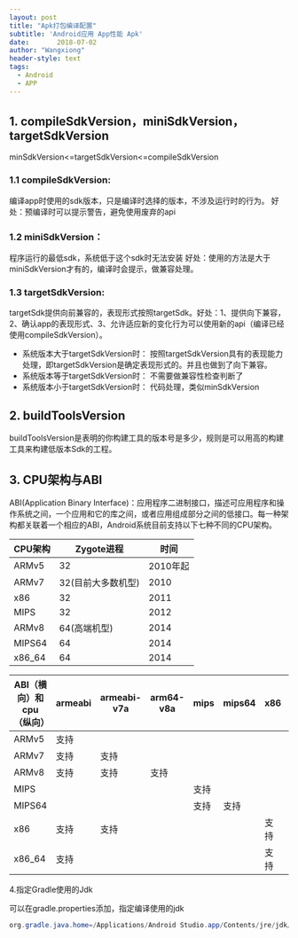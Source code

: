 ```yaml
---
layout: post
title: "Apk打包编译配置"
subtitle: 'Android应用 App性能 Apk'
date:       2018-07-02
author: "Wangxiong"
header-style: text
tags:
  - Android
  - APP
---
```


## 1. compileSdkVersion，miniSdkVersion，targetSdkVersion

minSdkVersion<=targetSdkVersion<=compileSdkVersion

### 1.1 compileSdkVersion:

编译app时使用的sdk版本，只是编译时选择的版本，不涉及运行时的行为。
好处：预编译时可以提示警告，避免使用废弃的api

### 1.2 miniSdkVersion：

程序运行的最低sdk，系统低于这个sdk时无法安装
好处：使用的方法是大于miniSdkVersion才有的，编译时会提示，做兼容处理。

### 1.3 targetSdkVersion:

targetSdk提供向前兼容的，表现形式按照targetSdk。好处：1、提供向下兼容，2、确认app的表现形式、3、允许适应新的变化行为可以使用新的api（编译已经使用compileSdkVersion）。

- 系统版本大于targetSdkVersion时：
  按照targetSdkVersion具有的表现能力处理，即targetSdkVersion是确定表现形式的。并且也做到了向下兼容。
- 系统版本等于targetSdkVersion时：
  不需要做兼容性检查判断了
- 系统版本小于targetSdkVersion时：
  代码处理，类似minSdkVersion

## 2. buildToolsVersion

buildToolsVersion是表明的你构建工具的版本号是多少，规则是可以用高的构建工具来构建低版本Sdk的工程。

## 3. CPU架构与ABI

ABI(Application Binary Interface)：应用程序二进制接口，描述可应用程序和操作系统之间，一个应用和它的库之间，或者应用组成部分之间的低接口。每一种架构都关联着一个相应的ABI，Android系统目前支持以下七种不同的CPU架构。

| CPU架构 | Zygote进程         | 时间     |
| ------- | ------------------ | -------- |
| ARMv5   | 32                 | 2010年起 |
| ARMv7   | 32(目前大多数机型) | 2010     |
| x86     | 32                 | 2011     |
| MIPS    | 32                 | 2012     |
| ARMv8   | 64(高端机型)       | 2014     |
| MIPS64  | 64                 | 2014     |
| x86_64  | 64                 | 2014     |

| ABI（横向）和cpu（纵向） | armeabi | armeabi-v7a | arm64-v8a | mips | mips64 | x86  | x86_64 |
| ------------------------ | ------- | ----------- | --------- | ---- | ------ | ---- | ------ |
| ARMv5                    | 支持    |             |           |      |        |      |        |
| ARMv7                    | 支持    | 支持        |           |      |        |      |        |
| ARMv8                    | 支持    | 支持        | 支持      |      |        |      |        |
| MIPS                     |         |             |           | 支持 |        |      |        |
| MIPS64                   |         |             |           | 支持 | 支持   |      |        |
| x86                      | 支持    | 支持        |           |      |        | 支持 |        |
| x86_64                   | 支持    |             |           |      |        | 支持 | 支持   |

4.指定Gradle使用的Jdk

可以在gradle.properties添加，指定编译使用的jdk

```java
org.gradle.java.home=/Applications/Android Studio.app/Contents/jre/jdk/Contents/Home
```